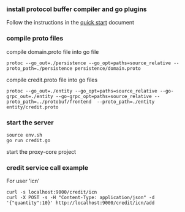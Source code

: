 ### install protocol buffer compiler and go plugins

Follow the instructions in the [quick start](https://grpc.io/docs/languages/go/quickstart/#prerequisites) document

### compile proto files

compile domain.proto file into go file
```
protoc --go_out=./persistence --go_opt=paths=source_relative --proto_path=./persistence persistence/domain.proto
```

compile credit.proto file into go files
```
protoc --go_out=./entity --go_opt=paths=source_relative --go-grpc_out=./entity --go-grpc_opt=paths=source_relative --proto_path=../protobuf/frontend  --proto_path=./entity entity/credit.proto
```

### start the server
```
source env.sh
go run credit.go
```

start the proxy-core project

### credit service call example

For user 'icn'
```
curl -s localhost:9000/credit/icn
curl -X POST -s -H "Content-Type: application/json" -d '{"quantity":10}' http://localhost:9000/credit/icn/add
```
